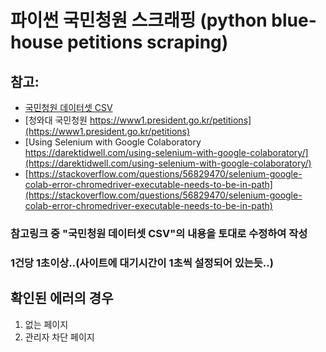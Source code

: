 # 파이썬 국민청원 스크래핑 (python blue-house petitions scraping)

## 참고:
  - [국민청원 데이터셋 CSV](https://newhiwoong.github.io/%EA%B5%AD%EB%AF%BC%EC%B2%AD%EC%9B%90/%EA%B5%AD%EB%AF%BC%EC%B2%AD%EC%9B%90-%EB%8D%B0%EC%9D%B4%ED%84%B0%EC%85%8B)
  - [청와대 국민청원 https://www1.president.go.kr/petitions](https://www1.president.go.kr/petitions)
  - [Using Selenium with Google Colaboratory https://darektidwell.com/using-selenium-with-google-colaboratory/](https://darektidwell.com/using-selenium-with-google-colaboratory/)
  - [https://stackoverflow.com/questions/56829470/selenium-google-colab-error-chromedriver-executable-needs-to-be-in-path](https://stackoverflow.com/questions/56829470/selenium-google-colab-error-chromedriver-executable-needs-to-be-in-path)
 
### 참고링크 중 "국민청원 데이터셋 CSV"의 내용을 토대로 수정하여 작성
### 1건당 1초이상..(사이트에 대기시간이 1초씩 설정되어 있는듯..)

## 확인된 에러의 경우 
1. 없는 페이지
2. 관리자 차단 페이지
